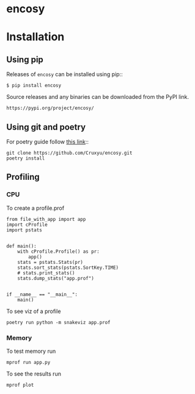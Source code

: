 # encosy

Installation
============

## Using pip
Releases of `encosy` can be installed using pip::

    $ pip install encosy

Source releases and any binaries can be downloaded from the PyPI link.

    https://pypi.org/project/encosy/


## Using git and poetry
For poetry guide follow [this link](https://python-poetry.org/docs/)::
    
    git clone https://github.com/Cruxyu/encosy.git
    poetry install

## Profiling
### CPU
To create a profile.prof

    from file_with_app import app
    import cProfile
    import pstats
    
    
    def main():
        with cProfile.Profile() as pr:
            app()
        stats = pstats.Stats(pr)
        stats.sort_stats(pstats.SortKey.TIME)
        # stats.print_stats()
        stats.dump_stats("app.prof")
    
    
    if __name__ == "__main__":
        main()

To see viz of a profile

    poetry run python -m snakeviz app.prof

### Memory
To test memory run

    mprof run app.py  

To see the results run
    
    mprof plot

